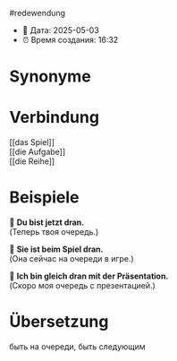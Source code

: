 
#redewendung
- 📍 Дата: 2025-05-03
- ⏰ Время создания: 16:32
# Synonyme

# Verbindung 
[[das Spiel]]  
[[die Aufgabe]]  
[[die Reihe]]
# Beispiele
🔹 **Du bist jetzt dran.**  
(Теперь твоя очередь.)

🔹 **Sie ist beim Spiel dran.**  
(Она сейчас на очереди в игре.)

🔹 **Ich bin gleich dran mit der Präsentation.**  
(Скоро моя очередь с презентацией.)
# Übersetzung
быть на очереди, быть следующим